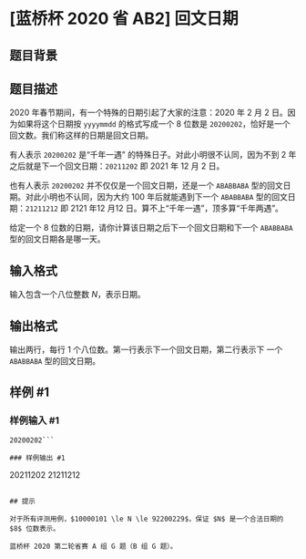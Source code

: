 # [蓝桥杯 2020 省 AB2] 回文日期

## 题目背景



## 题目描述

2020 年春节期间，有一个特殊的日期引起了大家的注意：2020 年 2 月 2 日。因为如果将这个日期按 `yyyymmdd` 的格式写成一个 $8$ 位数是 `20200202`，恰好是一个回文数。我们称这样的日期是回文日期。

有人表示 `20200202` 是“千年一遇” 的特殊日子。对此小明很不认同，因为不到 2 年之后就是下一个回文日期：`20211202` 即 2021 年 12 月 2 日。

也有人表示 `20200202` 并不仅仅是一个回文日期，还是一个 `ABABBABA` 型的回文日期。对此小明也不认同，因为大约 $100$ 年后就能遇到下一个 `ABABBABA` 型的回文日期：`21211212` 即 2121 年12 月12 日。算不上“千年一遇”，顶多算“千年两遇”。

给定一个 8 位数的日期，请你计算该日期之后下一个回文日期和下一个 `ABABBABA` 型的回文日期各是哪一天。


## 输入格式

输入包含一个八位整数 $N$，表示日期。

## 输出格式

输出两行，每行 $1$ 个八位数。第一行表示下一个回文日期，第二行表示下
一个 `ABABBABA` 型的回文日期。


## 样例 #1

### 样例输入 #1
```
20200202```

### 样例输出 #1

```
20211202
21211212
```

## 提示

对于所有评测用例，$10000101 \le N \le 92200229$，保证 $N$ 是一个合法日期的 $8$ 位数表示。

蓝桥杯 2020 第二轮省赛 A 组 G 题（B 组 G 题）。
